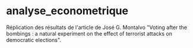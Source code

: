 # analyse_econometrique
Réplication des résultats de l'article de José G. Montalvo "Voting after the bombings : a natural experiment on the effect of terrorist attacks on democratic elections".
